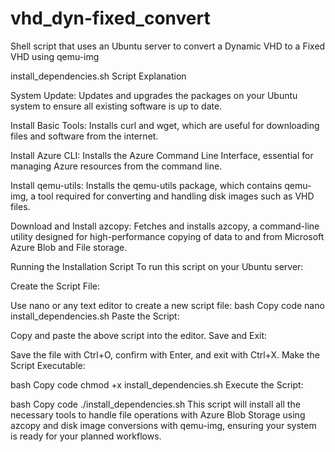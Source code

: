 # vhd_dyn-fixed_convert
Shell script that uses an Ubuntu server to convert a Dynamic VHD to a Fixed VHD using qemu-img







install_dependencies.sh Script Explanation

System Update: Updates and upgrades the packages on your Ubuntu system to ensure all existing software is up to date.

Install Basic Tools: Installs curl and wget, which are useful for downloading files and software from the internet.

Install Azure CLI: Installs the Azure Command Line Interface, essential for managing Azure resources from the command line.

Install qemu-utils: Installs the qemu-utils package, which contains qemu-img, a tool required for converting and handling disk images such as VHD files.

Download and Install azcopy: Fetches and installs azcopy, a command-line utility designed for high-performance copying of data to and from Microsoft Azure Blob and File storage.

Running the Installation Script
To run this script on your Ubuntu server:

Create the Script File:

Use nano or any text editor to create a new script file:
bash
Copy code
nano install_dependencies.sh
Paste the Script:

Copy and paste the above script into the editor.
Save and Exit:

Save the file with Ctrl+O, confirm with Enter, and exit with Ctrl+X.
Make the Script Executable:

bash
Copy code
chmod +x install_dependencies.sh
Execute the Script:

bash
Copy code
./install_dependencies.sh
This script will install all the necessary tools to handle file operations with Azure Blob Storage using azcopy and disk image conversions with qemu-img, ensuring your system is ready for your planned workflows.
